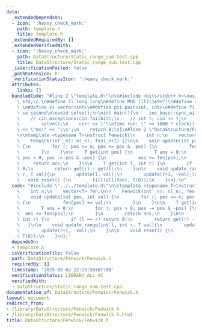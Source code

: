 ```yaml
---
data:
  _extendedDependsOn:
  - icon: ':heavy_check_mark:'
    path: template.h
    title: template.h
  _extendedRequiredBy: []
  _extendedVerifiedWith:
  - icon: ':heavy_check_mark:'
    path: DataStructure/Static_range_sum.test.cpp
    title: DataStructure/Static_range_sum.test.cpp
  _isVerificationFailed: false
  _pathExtension: h
  _verificationStatusIcon: ':heavy_check_mark:'
  attributes:
    links: []
  bundledCode: "#line 2 \"template.h\"\n\n#include <bits/stdc++.h>\nusing namespace\
    \ std;\n \n#define ll long long\n#define MOD (ll)(1e9+7)\n#define all(x) (x).begin(),(x).end()\n\
    \ \n#define vi vector<int>\n#define pii pair<int, int>\n#define fi first\n#define\
    \ se second\n\nvoid solve();\n\nint main(){\n    ios_base::sync_with_stdio(false);cin.tie(NULL);\n\
    \    // cin.exceptions(cin.failbit);\n    // int t; cin >> t;\n    // while(t--)\n\
    \        solve();\n    cerr << \"\\nTime run: \" << 1000 * clock() / CLOCKS_PER_SEC\
    \ << \"ms\" << '\\n';\n    return 0;\n}\n#line 2 \"DataStructure/Fenwick/Fenwick.h\"\
    \n\ntemplate <typename T>\nstruct Fenwick{\n    int n;\n    vector<T> fen;\n\n\
    \    Fenwick(int _n): n(_n), fen(_n+1) {}\n\n    void update(int pos, int val)\
    \ {\n        for (; pos <= n; pos += pos & -pos) {\n            fen[pos] += val;\n\
    \        }\n    }\n\n    T get(int pos) {\n        T ans = 0;\n        for (;\
    \ pos > 0; pos -= pos & -pos) {\n            ans += fen[pos];\n        }\n   \
    \     return ans;\n    }\n\n    T get(int l, int r) {\n        if (l == r) return\
    \ 0;\n        return get(r) - get(l);\n    }\n\n    void update_range(int l, int\
    \ r, T val){\n        update(l, val);\n        update(r+1, -val);\n    }\n\n \
    \   void reset() {\n        fill(all(fen), T(0));\n    }\n};\n"
  code: "#include \"../../template.h\"\n\ntemplate <typename T>\nstruct Fenwick{\n\
    \    int n;\n    vector<T> fen;\n\n    Fenwick(int _n): n(_n), fen(_n+1) {}\n\n\
    \    void update(int pos, int val) {\n        for (; pos <= n; pos += pos & -pos)\
    \ {\n            fen[pos] += val;\n        }\n    }\n\n    T get(int pos) {\n\
    \        T ans = 0;\n        for (; pos > 0; pos -= pos & -pos) {\n          \
    \  ans += fen[pos];\n        }\n        return ans;\n    }\n\n    T get(int l,\
    \ int r) {\n        if (l == r) return 0;\n        return get(r) - get(l);\n \
    \   }\n\n    void update_range(int l, int r, T val){\n        update(l, val);\n\
    \        update(r+1, -val);\n    }\n\n    void reset() {\n        fill(all(fen),\
    \ T(0));\n    }\n};"
  dependsOn:
  - template.h
  isVerificationFile: false
  path: DataStructure/Fenwick/Fenwick.h
  requiredBy: []
  timestamp: '2025-05-02 22:25:58+07:00'
  verificationStatus: LIBRARY_ALL_AC
  verifiedWith:
  - DataStructure/Static_range_sum.test.cpp
documentation_of: DataStructure/Fenwick/Fenwick.h
layout: document
redirect_from:
- /library/DataStructure/Fenwick/Fenwick.h
- /library/DataStructure/Fenwick/Fenwick.h.html
title: DataStructure/Fenwick/Fenwick.h
---
```

